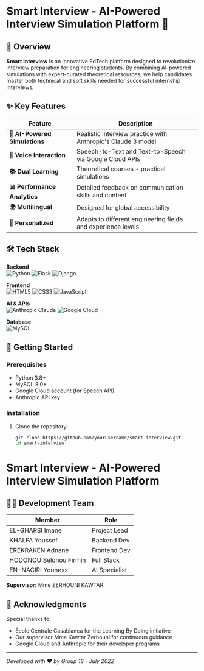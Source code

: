 # Smart Interview - AI-Powered Interview Simulation Platform 🚀

## 📌 Overview
**Smart Interview** is an innovative EdTech platform designed to revolutionize interview preparation for engineering students. By combining AI-powered simulations with expert-curated theoretical resources, we help candidates master both technical and soft skills needed for successful internship interviews.

## ✨ Key Features
| Feature                       | Description                                                   |
|-------------------------------|---------------------------------------------------------------|
| **🤖 AI-Powered Simulations** | Realistic interview practice with Anthropic's Claude.3 model  |
| **🎤 Voice Interaction**      | Speech-to-Text and Text-to-Speech via Google Cloud APIs       |
| **📚 Dual Learning**          | Theoretical courses + practical simulations                   |
| **📊 Performance Analytics**  | Detailed feedback on communication skills and content         |
| **🌍 Multilingual**           | Designed for global accessibility                             |
| **🎯 Personalized**           | Adapts to different engineering fields and experience levels  |

## 🛠️ Tech Stack
**Backend**  
![Python](https://img.shields.io/badge/Python-3.8+-blue?logo=python)
![Flask](https://img.shields.io/badge/Flask-2.0+-green?logo=flask)
![Django](https://img.shields.io/badge/Django-4.0+-092E20?logo=django)

**Frontend**  
![HTML5](https://img.shields.io/badge/HTML5-E34F26?logo=html5&logoColor=white)
![CSS3](https://img.shields.io/badge/CSS3-1572B6?logo=css3&logoColor=white)
![JavaScript](https://img.shields.io/badge/JavaScript-ES6+-F7DF1E?logo=javascript)

**AI & APIs**  
![Anthropic Claude](https://img.shields.io/badge/Anthropic_Claude-3.0-4A154B)
![Google Cloud](https://img.shields.io/badge/Google_Cloud-API-4285F4?logo=google-cloud)

**Database**  
![MySQL](https://img.shields.io/badge/MySQL-8.0-4479A1?logo=mysql)

## 🚀 Getting Started

### Prerequisites
- Python 3.8+
- MySQL 8.0+
- Google Cloud account (for Speech API)
- Anthropic API key

### Installation
1. Clone the repository:
   ```bash
   git clone https://github.com/yourusername/smart-interview.git
   cd smart-interview

# Smart Interview - AI-Powered Interview Simulation Platform

## 🧑‍💻 Development Team

| Member                  | Role               | 
|-------------------------|--------------------|
| EL-GHARSI Imane         | Project Lead       | 
| KHALFA Youssef          | Backend Dev        | 
| EREKRAKEN Adnane        | Frontend Dev       | 
| HODONOU Selonou Firmin  | Full Stack         | 
| EN-NACIRI Youness       | AI Specialist      |  

**Supervisor:** Mme ZERHOUNI KAWTAR

## 🌟 Acknowledgments

Special thanks to:
- École Centrale Casablanca for the Learning By Doing initiative
- Our supervisor Mme Kawtar Zerhouni for continuous guidance
- Google Cloud and Anthropic for their developer programs

---

*Developed with ❤️ by Group 18 - July 2022*   